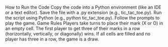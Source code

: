 How to Run the Code
Copy the code into a Python environment (like an IDE or a text editor).
Save the file with a .py extension (e.g., tic_tac_toe.py).
Run the script using Python (e.g., python tic_tac_toe.py).
Follow the prompts to play the game.
Game Rules
Players take turns to place their mark (X or O) in an empty cell.
The first player to get three of their marks in a row (horizontally, vertically, or diagonally) wins.
If all cells are filled and no player has three in a row, the game is a draw.

